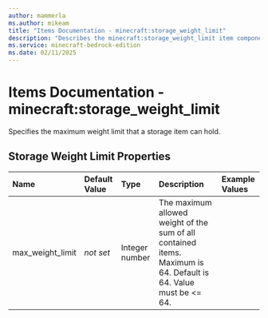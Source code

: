 ```yaml
---
author: mammerla
ms.author: mikeam
title: "Items Documentation - minecraft:storage_weight_limit"
description: "Describes the minecraft:storage_weight_limit item component"
ms.service: minecraft-bedrock-edition
ms.date: 02/11/2025 
---
```


# Items Documentation - minecraft:storage_weight_limit

Specifies the maximum weight limit that a storage item can hold.


## Storage Weight Limit Properties

|Name       |Default Value |Type |Description |Example Values |
|:----------|:-------------|:----|:-----------|:------------- |
| max_weight_limit | *not set* | Integer number | The maximum allowed weight of the sum of all contained items. Maximum is 64. Default is 64. Value must be <= 64. |  | 